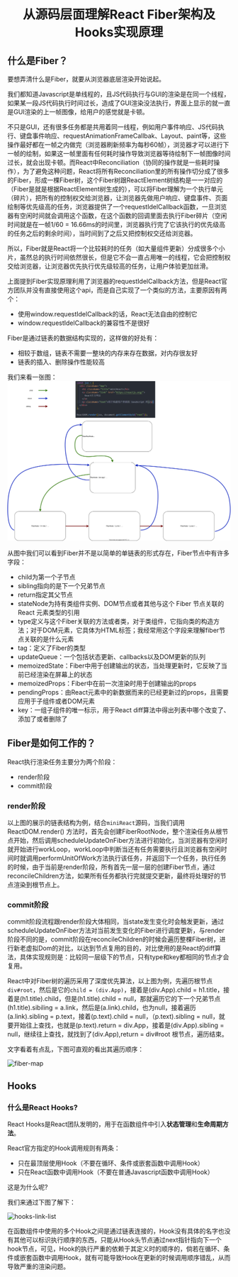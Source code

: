 <h1 align="center">从源码层面理解React Fiber架构及Hooks实现原理</h1>

## 什么是Fiber？
要想弄清什么是Fiber，就要从浏览器底层渲染开始说起。

我们都知道Javascript是单线程的，且JS代码执行与GUI的渲染是在同一个线程，如果某一段JS代码执行时间过长，造成了GUI渲染没法执行，界面上显示的就一直是GUI渲染的上一帧图像，给用户的感觉就是卡顿。

不只是GUI，还有很多任务都是共用着同一线程，例如用户事件响应、JS代码执行、键盘事件响应、requestAnimationFrameCallbak、Layout、paint等，这些操作最好都在一帧之内做完（浏览器刷新频率为每秒60帧），浏览器才可以进行下一帧的绘制，如果这一帧里面有任何耗时操作导致浏览器等待绘制下一帧图像时间过长，就会出现卡顿。而React中Reconciliation（协同的操作就是一些耗时操作），为了避免这种问题，React将所有Reconciliation里的所有操作切分成了很多的Fiber，形成一棵Fiber树，这个Fiber树跟ReactElement树结构是一一对应的（Fiber是就是根据ReactElement树生成的），可以将Fiber理解为一个执行单元（碎片），把所有的控制权交给浏览器，让浏览器先做用户响应、键盘事件、页面绘制等优先级高的任务，浏览器提供了一个requestIdelCallback函数，一旦浏览器有空闲时间就会调用这个函数，在这个函数的回调里面去执行Fiber碎片（空闲时间就是在一帧1/60 = 16.66ms的时间里，浏览器执行完了它该执行的优先级高的任务之后的剩余时间），当时间到了之后又把控制权交还给浏览器。

所以，Fiber就是React将一个比较耗时的任务（如大量组件更新）分成很多个小片，虽然总的执行时间依然很长，但是它不会一直占用唯一的线程，它会把控制权交给浏览器，让浏览器优先执行优先级较高的任务，让用户体验更加丝滑。

上面提到Fiber实现原理利用了浏览器的requestIdelCallback方法，但是React官方团队并没有直接使用这个api，而是自己实现了一个类似的方法，主要原因有两个：
+ 使用window.requestIdelCallback的话，React无法自由的控制它
+ window.requestIdelCallback的兼容性不是很好

Fiber是通过链表的数据结构实现的，这样做的好处有：
+ 相较于数组，链表不需要一整块的内存来存在数据，对内存很友好
+ 链表的插入、删除操作性能较高

我们来看一张图：
![Fiber](./fiber.svg)



从图中我们可以看到Fiber并不是以简单的单链表的形式存在，Fiber节点中有许多字段：

+ child为第一个子节点
+ sibling指向的是下一个兄弟节点
+ return指定其父节点
+ stateNode为持有类组件实例、DOM节点或者其他与这个 Fiber 节点关联的 React 元素类型的引用
+ type定义与这个Fiber关联的方法或者类，对于类组件，它指向类的构造方法；对于DOM元素，它具体为HTML标签；我经常用这个字段来理解fiber节点关联的是什么元素
+ tag：定义了Fiber的类型
+ updateQueue：一个包括状态更新、callbacks以及DOM更新的队列
+ memoizedState：Fiber中用于创建输出的状态，当处理更新时，它反映了当前已经渲染在屏幕上的状态
+ memoizedProps：Fiber中在前一次渲染时用于创建输出的props
+ pendingProps：由React元素中的新数据而来的已经更新过的props，且需要应用于子组件或者DOM元素
+ key：一组子组件的唯一标示，用于React diff算法中得出列表中哪个改变了、添加了或者删除了



## Fiber是如何工作的？

React执行渲染任务主要分为两个阶段：

+ render阶段
+ commit阶段

### render阶段

以上图的展示的链表结构为例，结合```miniReact```源码，当我们调用 ReactDOM.render() 方法时，首先会创建FiberRootNode，整个渲染任务从根节点开始，然后调用scheduleUpdateOnFiber方法进行初始化，当浏览器有空闲时就开始进行workLoop，workLoop中判断当还有任务需要执行且浏览器有空闲时间时就调用performUnitOfWork方法执行该任务，并返回下一个任务，执行任务的时候，由于当前是render阶段，所有首先一层一层的创建Fiber节点，通过reconcileChildren方法，如果所有任务都执行完就提交更新，最终将处理好的节点渲染到根节点上。

### commit阶段

commit阶段流程跟render阶段大体相同，当state发生变化时会触发更新，通过scheduleUpdateOnFiber方法对当前发生变化的Fiber进行调度更新，与render阶段不同的是，commit阶段在reconcileChildren的时候会遍历整棵Fiber树，进行新老虚拟Dom的对比，以达到节点复用的目的，对比使用的是React的diff算法，具体实现规则是：比较同一层级下的节点，只有type和key都相同的节点才会复用。

React中对Fiber树的遍历采用了深度优先算法，以上图为例，先遍历根节点 ```div#root```，然后是它的```child = (div.App)```，接着是(div.App).child = h1.title，接着是(h1.title).child，但是(h1.title).child = null，那就遍历它的下一个兄弟节点(h1.title).sibiling =  a.link，然后是(a.link).child，也为null，接着遍历(a.link).sibling = p.text，接着(p.text).child = null，（p.text).sibling = null，就要开始往上查找，也就是(p.text).return = div.App，接着是(div.App).sibling = null，继续往上查找，就找到了(div.App),return = div#root 根节点，遍历结束。

文字看着有点乱，下图可直观的看出其遍历顺序：

![fiber-map](F:\github\mini-react\fiber-map.svg)



## Hooks

### 什么是React Hooks?

React Hooks是React团队发明的，用于在函数组件中引入**状态管理**和**生命周期方法**。

React官方指定的Hook调用规则有两条：

+ 只在最顶层使用Hook（不要在循环、条件或嵌套函数中调用Hook）
+ 只在React函数中调用Hook（不要在普通Javascript函数中调用Hook）

这是为什么呢?

我们来通过下图了解下：         

![hooks-link-list](F:\github\mini-react\hooks-link-list.svg)

在函数组件中使用的多个Hook之间是通过链表连接的，Hook没有具体的名字也没有其他可以标识执行顺序的东西，只能从Hook头节点通过next指针指向下一个hook节点，可见，Hook的执行严重的依赖于其定义时的顺序的，倘若在循环、条件或嵌套函数中调用Hook，就有可能导致Hook在更新的时候调用顺序错乱，从而导致严重的渲染问题。

